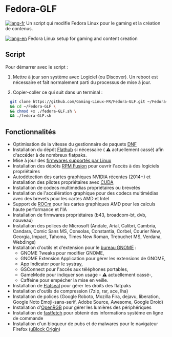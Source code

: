 # Fedora-GLF
[![lang-fr](https://img.shields.io/badge/lang-fr-blue.svg)]() Un script qui modifie Fedora Linux  pour le gaming et la création de contenus.

[![lang-en](https://img.shields.io/badge/lang-en-blue.svg)]() Fedora Linux setup for gaming and content creation

## Script
Pour démarrer avec le script :

1. Mettre à jour son système avec Logiciel (ou Discover). Un reboot est nécessaire et fait normalement parti du processus de mise à jour.

2. Copier-coller ce qui suit dans un terminal :
```bash
  git clone https://github.com/Gaming-Linux-FR/Fedora-GLF.git ~/Fedora-GLF \
  && cd ~/Fedora-GLF \
  && chmod +x ./fedora-GLF.sh \
  && ./fedora-GLF.sh
```
## Fonctionnalités
- Optimisation de la vitesse du gestionnaire de paquets [DNF](https://doc.fedora-fr.org/wiki/DNF,_le_gestionnaire_de_paquets_de_Fedora)
- Installation du dépôt [Flathub](https://flathub.org/fr) si nécessaire ( :warning: actuellement cassé) afin d'accéder à de nombreux flatpaks.
- Mise à jour des [firmwares supportés par Linux](https://fwupd.org/)
- Installation des dépôts [RPM Fusion](https://rpmfusion.org/) pour ouvrir l'accès à des logiciels propriétaires
- Autodétection des cartes graphiques NVIDIA récentes (2014+) et installation des pilotes propriétaires avec [CUDA](https://fr.wikipedia.org/wiki/Compute_Unified_Device_Architecture)
- Installation de codecs multimédias propriétaires ou brevetés
- Installation de l'accélération graphique pour des codecs multimédias avec des brevets pour les cartes AMD et Intel
- Support de [ROCm](https://fr.wikipedia.org/wiki/Compute_Unified_Device_Architecture) pour les cartes graphiques AMD pour les calculs haute performance et l'IA
- Installation de firmwares propriétaires (b43, broadcom-bt, dvb, nouveau)
- Installation des polices de Microsoft (Andale, Arial, Calibri, Cambria, Candara, Comic Sans MS, Consolas, Constantia, Corbel, Courier New, Georgia, Impact, Tahoma, Times New Roman, Trebuchet MS, Verdana, Webdings)
- Installation d'outils et d'extension pour le [bureau GNOME](https://www.gnome.org/) :
  - GNOME Tweaks pour modifier GNOME,
  - GNOME Extension Application pour gérer les extensions de GNOME,
  - App Indicator pour le systray,
  - GSConnect pour l'accès aux téléphones portables,
  - GameMode pour indiquer son usage - :warning: actuellement cassé-,
  - Caffeine pour empécher la mise en veille.
- Installation de [Flatseal](https://github.com/tchx84/flatseal) pour gérer les droits des flatpaks
- Installation d'outils de compression (7zip, rar, ace, lha)
- Installation de polices (Google Roboto, Mozilla Fira, dejavu, liberation, Google Noto Emoji-sans-serif, Adobe Source, Awesome, Google Droid)
- Installation d'[OpenRGB](https://openrgb.org/) pour gérer les lumières des périphériques
- Installation de [fastfetch](https://github.com/fastfetch-cli/fastfetch) pour obtenir des informations système en ligne de commande
- Installation d'un bloqueur de pubs et de malwares pour le navigateur Firefox ([uBlock Origin](https://ublockorigin.com/fr))

